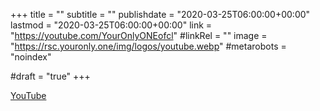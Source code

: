 +++
title = ""
subtitle = ""
publishdate = "2020-03-25T06:00:00+00:00"
lastmod = "2020-03-25T06:00:00+00:00"
link = "https://youtube.com/YourOnlyONEofcl"
#linkRel = ""
image = "https://rsc.youronly.one/img/logos/youtube.webp"
#metarobots = "noindex"

#draft = "true"
+++

[YouTube](https://youtube.com/YourOnlyONEofcl "YouTube")
